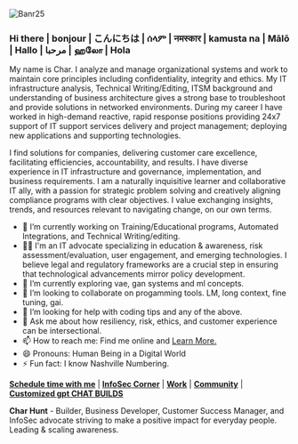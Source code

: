 ![Banr25](https://github.com/user-attachments/assets/e2973e30-48b4-45d1-b9b7-60c4b25511df)


### Hi there | bonjour | こんにちは | ሰላም | नमस्कार | kamusta na | Mālō | Hallo | مرحبا | ஹலோ | Hola
My name is Char. I analyze and manage organizational systems and work to maintain core principles including confidentiality, integrity and ethics.  My IT infrastructure analysis, Technical Writing/Editing, ITSM background and understanding of business architecture gives a strong base to troubleshoot and provide solutions in networked environments. During my career I have worked in high-demand reactive, rapid response positions providing 24x7 support of IT support services delivery and project management; deploying new applications and supporting technologies.

I find solutions for companies, delivering customer care excellence, facilitating efficiencies, accountability, and results. I have diverse experience in IT infrastructure and governance, implementation, and business requirements. I am a naturally inquisitive learner and collaborative IT ally, with a passion for strategic problem solving and creatively aligning compliance programs with clear objectives. I value exchanging insights, trends, and resources relevant to navigating change, on our own terms.

- 🔭 I’m currently working on Training/Educational programs, Automated Integrations, and Technical Writing/editing.
- 👨‍💻 I'm an IT advocate specializing in education & awareness, risk assessment/evaluation, user engagement, and emerging technologies. I believe legal and regulatory frameworks are a crucial step in ensuring that technological advancements mirror policy development.
- 🌱 I’m currently exploring vae, gan systems and ml concepts.
- 👯 I’m looking to collaborate on progamming tools. LM, long context, fine tuning, gai.
- 🤔 I’m looking for help with coding tips and any of the above.
- 💬 Ask me about how resiliency, risk, ethics, and customer experience can be intersectional.
- 📫 How to reach me: Find me online and [Learn More.](https://linkedin.com/in/charhunte)
- 😄 Pronouns: Human Being in a Digital World 
- ⚡ Fun fact: I know Nashville Numbering.



[**Schedule time with me**](https://calendly.com/char-hunt/got-a-question) | [**InfoSec Corner**](https://github.com/Char-Hunt/Learning-Info-Sec#projects) | [**Work**](https://solo.to/treadm1ll) | [**Community**](https://github.com/Char-Hunt/Forums) | [**Customized gpt CHAT BUILDS**]()

**Char Hunt** - Builder, Business Developer, Customer Success Manager, and InfoSec advocate striving to make a positive impact for everyday people. Leading & scaling awareness.
